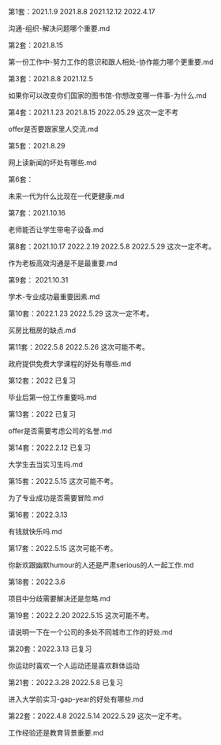 
第1套：2021.1.9  2021.8.8  2021.12.12  2022.4.17

沟通-组织-解决问题哪个重要.md

第2套：2021.8.15

第一份工作中-努力工作的意识和跟人相处-协作能力哪个更重要.md

第3套：2021.8.8  2021.12.5

如果你可以改变你们国家的图书馆-你想改变哪一件事-为什么.md

第4套：2021.1.23  2021.8.15  2022.05.29    这次一定不考

offer是否要跟家里人交流.md

第5套：2021.8.29

网上读新闻的坏处有哪些.md

第6套：

未来一代为什么比现在一代更健康.md

第7套：2021.10.16

老师能否让学生带电子设备.md

第8套：2021.10.17  2022.2.19  2022.5.8  2022.5.29   这次一定不考。

作为老板高效沟通是不是最重要.md

第9套： 2021.10.31

学术-专业成功最重要因素.md

第10套：2022.1.23  2022.5.29    这次一定不考。

买房比租房的缺点.md

第11套：2022.5.8  2022.5.26  这次可能不考。

政府提供免费大学课程的好处有哪些.md

第12套：2022    已复习

毕业后第一份工作重要吗.md

第13套：2022        已复习

offer是否需要考虑公司的名誉.md

第14套：2022.2.12   已复习

大学生去当实习生吗.md

第15套：2022.5.15    这次可能不考。

为了专业成功是否需要冒险.md

第16套：2022.3.13

有钱就快乐吗.md

第17套：2022.5.15    这次可能不考。

你新欢跟幽默humour的人还是严肃serious的人一起工作.md

第18套：2022.3.6

项目中分歧需要解决还是忽略.md

第19套：2022.2.20  2022.5.15   这次可能不考。

请说明一下在一个公司的多处不同城市工作的好处.md

第20套：2022.3.13   已复习

你运动时喜欢一个人运动还是喜欢群体运动

第21套：2022.3.28  2022.5.8    已复习

进入大学前实习-gap-year的好处有哪些.md

第22套：2022.4.8  2022.5.14  2022.5.29   这次一定不考。

工作经验还是教育背景重要.md

